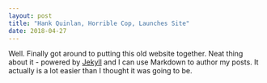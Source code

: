 ```yaml
---
layout: post
title: "Hank Quinlan, Horrible Cop, Launches Site"
date: 2018-04-27
---
```


Well. Finally got around to putting this old website together. Neat thing about it - powered by [Jekyll](http://jekyllrb.com) and I can use Markdown to author my posts. It actually is a lot easier than I thought it was going to be.

